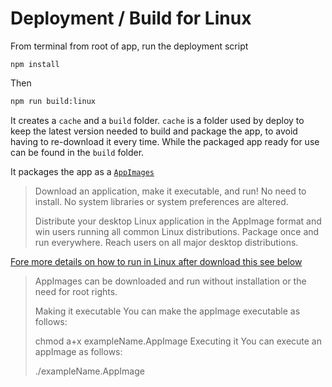# Deployment / Build for Linux

From terminal from root of app, run the deployment script

```text
npm install
```

Then

```bash
npm run build:linux
```

It creates a `cache` and a `build` folder. `cache` is a folder used by deploy to keep the latest version needed to build and package the app, to avoid having to re-download it every time. While the packaged app ready for use can be found in the `build` folder.

It packages the app as a [`AppImages`](https://appimage.org)

> Download an application, make it executable, and run! No need to install. No system libraries or system preferences are altered.
>
> Distribute your desktop Linux application in the AppImage format and win users running all common Linux distributions. Package once and run everywhere. Reach users on all major desktop distributions.

[Fore more details on how to run in Linux after download this see below](https://askubuntu.com/questions/774490/what-is-an-appimage-how-do-i-install-it)

> AppImages can be downloaded and run without installation or the need for root rights.
>
> Making it executable You can make the appImage executable as follows:
>
> chmod a+x exampleName.AppImage Executing it You can execute an appImage as follows:
>
> ./exampleName.AppImage

